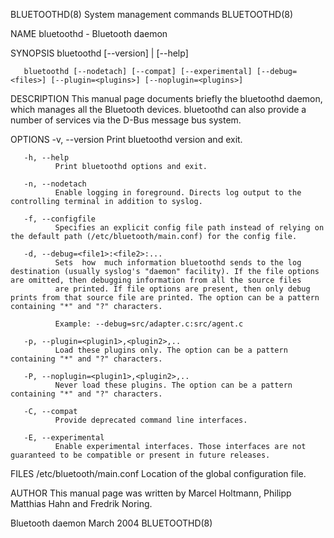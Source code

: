 BLUETOOTHD(8)                                                                             System management commands                                                                            BLUETOOTHD(8)

NAME
       bluetoothd - Bluetooth daemon

SYNOPSIS
       bluetoothd [--version] | [--help]

       bluetoothd [--nodetach] [--compat] [--experimental] [--debug=<files>] [--plugin=<plugins>] [--noplugin=<plugins>]

DESCRIPTION
       This manual page documents briefly the bluetoothd daemon, which manages all the Bluetooth devices.  bluetoothd can also provide a number of services via the D-Bus message bus system.

OPTIONS
       -v, --version
              Print bluetoothd version and exit.

       -h, --help
              Print bluetoothd options and exit.

       -n, --nodetach
              Enable logging in foreground. Directs log output to the controlling terminal in addition to syslog.

       -f, --configfile
              Specifies an explicit config file path instead of relying on the default path (/etc/bluetooth/main.conf) for the config file.

       -d, --debug=<file1>:<file2>:...
              Sets  how  much information bluetoothd sends to the log destination (usually syslog's "daemon" facility). If the file options are omitted, then debugging information from all the source files
              are printed. If file options are present, then only debug prints from that source file are printed. The option can be a pattern containing "*" and "?" characters.

              Example: --debug=src/adapter.c:src/agent.c

       -p, --plugin=<plugin1>,<plugin2>,..
              Load these plugins only. The option can be a pattern containing "*" and "?" characters.

       -P, --noplugin=<plugin1>,<plugin2>,..
              Never load these plugins. The option can be a pattern containing "*" and "?" characters.

       -C, --compat
              Provide deprecated command line interfaces.

       -E, --experimental
              Enable experimental interfaces. Those interfaces are not guaranteed to be compatible or present in future releases.

FILES
       /etc/bluetooth/main.conf
              Location of the global configuration file.

AUTHOR
       This manual page was written by Marcel Holtmann, Philipp Matthias Hahn and Fredrik Noring.

Bluetooth daemon                                                                                  March 2004                                                                                    BLUETOOTHD(8)
